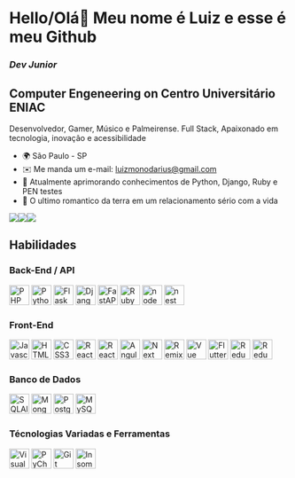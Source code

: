 Hello/Olá👋 Meu nome é Luiz e esse é meu Github
==================================
### *Dev Junior*


Computer Engeneering on Centro Universitário ENIAC
--------------------

Desenvolvedor, Gamer, Músico e Palmeirense. Full Stack, Apaixonado em tecnologia, inovação e acessibilidade

*   🌍  São Paulo - SP
*   ✉️  Me manda um e-mail: [luizmonodarius@gmail.com](mailto:luizmonodarius@gmail.com)
*   🧠  Atualmente aprimorando conhecimentos de Python, Django, Ruby e PEN testes 
*   💍  O ultimo romantico da terra em um relacionamento sério com a vida

<a href="https://www.twitter.com/Eltoplaner2" target="_blank" rel="noreferrer"><img
src="https://img.shields.io/twitter/follow/Eltoplaner2?logo=twitter&style=for-the-badge&color=a855f7&labelColor=22272e"
/></a><a href="https://www.github.com/LuizVithor" target="_blank" rel="noreferrer"><img
src="https://img.shields.io/github/followers/LuizVithor?logo=github&style=for-the-badge&color=a855f7&labelColor=22272e" /></a><a href="https://www.twitch.tv/LuizMonoDarius" target="_blank" rel="noreferrer"><img
src="https://img.shields.io/twitch/status/LuizMonoDarius?logo=twitchsx&style=for-the-badge&color=a855f7&labelColor=22272e&label=TWITCH+STATUS" /></a>

## Habilidades

### Back-End / API

<a href="https://www.php.net/" target="_blank" rel="noreferrer"><img src="https://raw.githubusercontent.com/danielcranney/readme-generator/main/public/icons/skills/php-colored.svg" width="36" height="36" alt="PHP" /></a>
<a href="https://www.python.org/" target="_blank" rel="noreferrer"><img src="https://raw.githubusercontent.com/danielcranney/readme-generator/main/public/icons/skills/python-colored.svg" width="36" height="36" alt="Python" /></a>
<a href="https://flask.palletsprojects.com/en/2.0.x/" target="_blank" rel="noreferrer"><img src="https://raw.githubusercontent.com/danielcranney/readme-generator/main/public/icons/skills/flask-colored.svg" width="36" height="36" alt="Flask" /></a>
<a href="https://www.djangoproject.com/" target="_blank" rel="noreferrer"><img src="https://raw.githubusercontent.com/danielcranney/readme-generator/main/public/icons/skills/django-colored.svg" width="36" height="36" alt="Django" /></a>
<a href="https://fastapi.tiangolo.com" target="_blank" rel="noreferrer"><img src="https://cdn.worldvectorlogo.com/logos/fastapi.svg" width="36" height="36" alt="FastAPI" /></a>
<a href="https://www.ruby-lang.org/pt/" target="_blank" rel="noreferrer"><img src="https://upload.wikimedia.org/wikipedia/commons/thumb/7/73/Ruby_logo.svg/640px-Ruby_logo.svg.png" width="36" height="36" alt="Ruby" /></a>
<a href="https://nodejs.org/en" target="_blank" rel="noreferrer"><img src="https://cdn-icons-png.flaticon.com/512/5968/5968322.png" width="36" height="36" alt="node" /></a>
<a href="https://nestjs.com/" target="_blank" rel="noreferrer"><img src="https://d33wubrfki0l68.cloudfront.net/e937e774cbbe23635999615ad5d7732decad182a/26072/logo-small.ede75a6b.svg" width="36" height="36" alt="nest" /></a>

  
### Front-End
 
<a href="https://developer.mozilla.org/en-US/docs/Web/JavaScript" target="_blank" rel="noreferrer"><img src="https://raw.githubusercontent.com/danielcranney/readme-generator/main/public/icons/skills/javascript-colored.svg" width="36" height="36" alt="Javascript" /></a>
<a href="https://developer.mozilla.org/en-US/docs/Glossary/HTML5" target="_blank" rel="noreferrer"><img src="https://raw.githubusercontent.com/danielcranney/readme-generator/main/public/icons/skills/html5-colored.svg" width="36" height="36" alt="HTML5" /></a>
<a href="https://www.w3.org/TR/CSS/#css" target="_blank" rel="noreferrer"><img src="https://raw.githubusercontent.com/danielcranney/readme-generator/main/public/icons/skills/css3-colored.svg" width="36" height="36" alt="CSS3" /></a>
<a href="https://reactjs.org/" target="_blank" rel="noreferrer"><img src="https://raw.githubusercontent.com/danielcranney/readme-generator/main/public/icons/skills/react-colored.svg" width="36" height="36" alt="React" /></a>
<a href="https://reactjs.org/" target="_blank" rel="noreferrer"><img src="https://upload.wikimedia.org/wikipedia/commons/thumb/b/b2/Bootstrap_logo.svg/1200px-Bootstrap_logo.svg.png" width="36" height="36" alt="React" /></a>
<a href="https://angular.io/" target="_blank" rel="noreferrer"><img src="https://static-00.iconduck.com/assets.00/file-type-angular-icon-1907x2048-tobdkjt1.png" width="36" height="36" alt="Angular" /></a>
<a href="https://nextjs.org/" target="_blank" rel="noreferrer"><img src="https://static-00.iconduck.com/assets.00/next-js-icon-512x512-zuauazrk.png" width="36" height="36" alt="Next" /></a>
<a href="https://remix.run/" target="_blank" rel="noreferrer"><img src="https://seeklogo.com/images/R/remix-logo-862D8B1019-seeklogo.com.png" width="36" height="36" alt="Remix" /></a>
<a href="https://vuejs.org/" target="_blank" rel="noreferrer"><img src="https://upload.wikimedia.org/wikipedia/commons/thumb/9/95/Vue.js_Logo_2.svg/2367px-Vue.js_Logo_2.svg.png" width="36" height="36" alt="Vue" /></a>
<a href="https://flutter.dev/" target="_blank" rel="noreferrer"><img src="https://static-00.iconduck.com/assets.00/flutter-icon-1651x2048-ojswpayr.png" width="36" height="36" alt="Flutter" /></a>
<a href="https://redux.js.org/" target="_blank" rel="noreferrer"><img src="https://www.svgrepo.com/show/303557/redux-logo.svg" width="36" height="36" alt="Redux" /></a>
<a href="https://redux-saga.js.org/" target="_blank" rel="noreferrer"><img src="https://redux-saga.js.org//img/Redux-Saga-Logo-Portrait.png" width="36" height="36" alt="Redux Saga" /></a>
 
### Banco de Dados

<a href="https://sqlalchemy.org/" target="_blank" rel="noreferrer"><img src="https://icon.icepanel.io/Technology/png-shadow-512/SQLAlchemy.png" width="36" height="36" alt="SQLAlchemy" /></a>
<a href="https://www.mongodb.com/pt-br" target="_blank" rel="noreferrer"><img src="https://i.imgur.com/gbi6DYL.png" width="36" height="36" alt="MongoDB" /></a>
<a href="https://www.postgresql.org/docs/" target="_blank" rel="noreferrer"><img src="https://upload.wikimedia.org/wikipedia/commons/thumb/2/29/Postgresql_elephant.svg/1200px-Postgresql_elephant.svg.png" width="36" height="36" alt="PostgreSQL" /></a>
<a href="https://www.mysql.com/" target="_blank" rel="noreferrer"><img src="https://raw.githubusercontent.com/danielcranney/readme-generator/main/public/icons/skills/mysql-colored.svg" width="36" height="36" alt="MySQL" /></a>
  

### Técnologias Variadas e Ferramentas

<a href="https://code.visualstudio.com/" target="_blank" rel="noreferrer"><img src="https://wikiimg.tojsiabtv.com/wikipedia/commons/thumb/9/9a/Visual_Studio_Code_1.35_icon.svg/1200px-Visual_Studio_Code_1.35_icon.svg.png" width="36" height="36" alt="Visual Studio Code" /></a>
<a href="https://www.jetbrains.com/pt-br/pycharm/" target="_blank" rel="noreferrer"><img src="https://resources.jetbrains.com/storage/products/pycharm/img/meta/pycharm_logo_300x300.png" width="36" height="36" alt="PyCharm" /></a>
<a href="https://git-scm.com/" target="_blank" rel="noreferrer"><img src="https://miro.medium.com/max/383/1*co_1qORNdM0PI1nvCp7Iig.png" width="36" height="36" alt="Git" /></a>
<a href="https://insomnia.rest/download" target="_blank" rel="noreferrer"><img src="https://user-images.githubusercontent.com/2575745/67964810-4d9a2980-fbd7-11e9-8cf7-661ded187ee6.png" width="36" height="36" alt="Insomnia" /></a>
